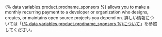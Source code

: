 {% data variables.product.prodname_sponsors %} allows you to make a monthly recurring payment to a developer or organization who designs, creates, or maintains open source projects you depend on. 詳しい情報については「[{% data variables.product.prodname_sponsors %}について](/sponsors/getting-started-with-github-sponsors/about-github-sponsors)」を参照してください。
